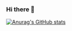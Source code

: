 ### Hi there 👋
[![Anurag's GitHub stats](https://github-readme-stats.vercel.app/api?username=mrwellmann&count_private=true&theme=prussian&show_icons=true)](https://github.com/anuraghazra/github-readme-stats)

<!--
**mrwellmann/mrwellmann** is a ✨ _special_ ✨ repository because its `README.md` (this file) appears on your GitHub profile.

Here are some ideas to get you started:

- 🔭 I’m currently working on ...
- 🌱 I’m currently learning ...
- 👯 I’m looking to collaborate on ...
- 🤔 I’m looking for help with ...
- 💬 Ask me about ...
- 📫 How to reach me: ...
- 😄 Pronouns: ...
- ⚡ Fun fact: ...
-->
